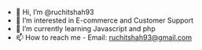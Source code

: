 - 👋 Hi, I’m @ruchitshah93
- 👀 I’m interested in E-commerce and Customer Support
- 🌱 I’m currently learning Javascript and php
- 📫 How to reach me - Email: ruchitshah93@gmail.com

<!---
ruchitshah93/ruchitshah93 is a ✨ special ✨ repository because its `README.md` (this file) appears on your GitHub profile.
You can click the Preview link to take a look at your changes.
--->
